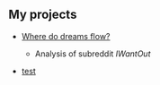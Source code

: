 ## My projects 

- [Where do dreams flow?](https://rouenlee29.github.io/reddit-iwantout)
    - Analysis of subreddit _IWantOut_

- [test](https://rouenlee29.github.io/reddit-iwantout/test)

